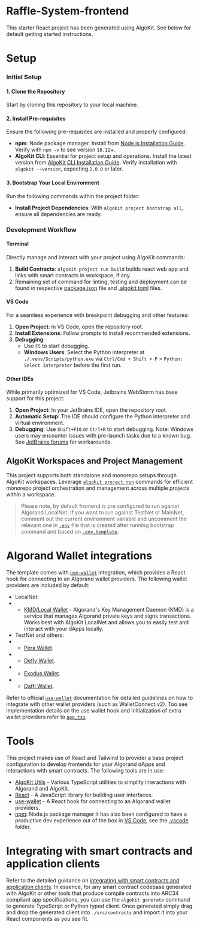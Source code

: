 # Raffle-System-frontend

This starter React project has been generated using AlgoKit. See below for default getting started instructions.

# Setup

### Initial Setup

#### 1. Clone the Repository
Start by cloning this repository to your local machine.

#### 2. Install Pre-requisites
Ensure the following pre-requisites are installed and properly configured:

- **npm**: Node package manager. Install from [Node.js Installation Guide](https://nodejs.org/en/download/). Verify with `npm -v` to see version `18.12`+.
- **AlgoKit CLI**: Essential for project setup and operations. Install the latest version from [AlgoKit CLI Installation Guide](https://github.com/algorandfoundation/algokit-cli#install). Verify installation with `algokit --version`, expecting `2.0.0` or later.

#### 3. Bootstrap Your Local Environment
Run the following commands within the project folder:

- **Install Project Dependencies**: With `algokit project bootstrap all`, ensure all dependencies are ready.

### Development Workflow

#### Terminal
Directly manage and interact with your project using AlgoKit commands:

1. **Build Contracts**: `algokit project run build` builds react web app and links with smart contracts in workspace, if any.
2. Remaining set of command for linting, testing and deployment can be found in respective [package.json](./package.json) file and [.algokit.toml](./.algokit.toml) files.

#### VS Code
For a seamless experience with breakpoint debugging and other features:

1. **Open Project**: In VS Code, open the repository root.
2. **Install Extensions**: Follow prompts to install recommended extensions.
3. **Debugging**:
   - Use `F5` to start debugging.
   - **Windows Users**: Select the Python interpreter at `./.venv/Scripts/python.exe` via `Ctrl/Cmd + Shift + P` > `Python: Select Interpreter` before the first run.

#### Other IDEs
While primarily optimized for VS Code, Jetbrains WebStorm has base support for this project:

1. **Open Project**: In your JetBrains IDE, open the repository root.
2. **Automatic Setup**: The IDE should configure the Python interpreter and virtual environment.
3. **Debugging**: Use `Shift+F10` or `Ctrl+R` to start debugging. Note: Windows users may encounter issues with pre-launch tasks due to a known bug. See [JetBrains forums](https://youtrack.jetbrains.com/issue/IDEA-277486/Shell-script-configuration-cannot-run-as-before-launch-task) for workarounds.

## AlgoKit Workspaces and Project Management
This project supports both standalone and monorepo setups through AlgoKit workspaces. Leverage [`algokit project run`](https://github.com/algorandfoundation/algokit-cli/blob/main/docs/features/project/run.md) commands for efficient monorepo project orchestration and management across multiple projects within a workspace.

> Please note, by default frontend is pre configured to run against Algorand LocalNet. If you want to run against TestNet or MainNet, comment out the current environment variable and uncomment the relevant one in [`.env`](.env) file that is created after running bootstrap command and based on [`.env.template`](.env.template).

# Algorand Wallet integrations

The template comes with [`use-wallet`](https://github.com/txnlab/use-wallet) integration, which provides a React hook for connecting to an Algorand wallet providers. The following wallet providers are included by default:
- LocalNet:
- - [KMD/Local Wallet](https://github.com/TxnLab/use-wallet#kmd-algorand-key-management-daemon) - Algorand's Key Management Daemon (KMD) is a service that manages Algorand private keys and signs transactions. Works best with AlgoKit LocalNet and allows you to easily test and interact with your dApps locally.
- TestNet and others:
- - [Pera Wallet](https://perawallet.app).
- - [Defly Wallet](https://defly.app).
- - [Exodus Wallet](https://www.exodus.com).
- - [Daffi Wallet](https://www.daffi.me).

Refer to official [`use-wallet`](https://github.com/txnlab/use-wallet) documentation for detailed guidelines on how to integrate with other wallet providers (such as WalletConnect v2). Too see implementation details on the use wallet hook and initialization of extra wallet providers refer to [`App.tsx`](./src/App.tsx).

# Tools

This project makes use of React and Tailwind to provider a base project configuration to develop frontends for your Algorand dApps and interactions with smart contracts. The following tools are in use:

- [AlgoKit Utils](https://github.com/algorandfoundation/algokit-utils-ts) - Various TypeScript utilities to simplify interactions with Algorand and AlgoKit.
- [React](https://reactjs.org/) - A JavaScript library for building user interfaces.
- [use-wallet](https://github.com/txnlab/use-wallet) - A React hook for connecting to an Algorand wallet providers.
- [npm](https://www.npmjs.com/): Node.js package manager
It has also been configured to have a productive dev experience out of the box in [VS Code](https://code.visualstudio.com/), see the [.vscode](./.vscode) folder.
# Integrating with smart contracts and application clients

Refer to the detailed guidance on [integrating with smart contracts and application clients](./src/contracts/README.md). In essence, for any smart contract codebase generated with AlgoKit or other tools that produce compile contracts into ARC34 compliant app specifications, you can use the `algokit generate` command to generate TypeScript or Python typed client. Once generated simply drag and drop the generated client into `./src/contracts` and import it into your React components as you see fit.
